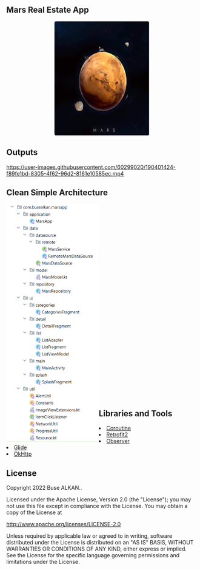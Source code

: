## Mars Real Estate App 
<p align="center"><img height="300" width="250" src="https://raw.githubusercontent.com/busealkan/PatikaFMSS/main/buse_alkan_odev4/MarsApp/screens/mars.png"/></p>

## Outputs
https://user-images.githubusercontent.com/60299020/190401424-f89fe1bd-8305-4f62-96d2-8161e10585ec.mp4






## Clean Simple Architecture
<p><img align="left" width="244px"; src="https://raw.githubusercontent.com/busealkan/PatikaFMSS/main/buse_alkan_odev4/MarsApp/screens/mvvm.png"/></p>
<br/><br/><br/><br/><br/><br/><br/><br/><br/><br/><br/><br/><br/><br/><br/><br/><br/><br/></br></br></br></br></br></br></br></br></br></br></br></br>             

## Libraries and Tools 
<li><a href="https://developer.android.com/kotlin/coroutinesa">Coroutine</a></li>
<li><a href="https://square.github.io/retrofit/">Retrofit2</a></li>
<li><a href="https://developer.android.com/reference/android/arch/lifecycle/Observer">Observer</a></li> 
<li><a href="https://bumptech.github.io/glide/doc/download-setup.html">Glide</a></li>
<li><a href="https://square.github.io/okhttp/">OkHttp</a></li>



## License
Copyright 2022 Buse ALKAN..

Licensed under the Apache License, Version 2.0 (the "License");
you may not use this file except in compliance with the License.
You may obtain a copy of the License at

   http://www.apache.org/licenses/LICENSE-2.0

Unless required by applicable law or agreed to in writing, software
distributed under the License is distributed on an "AS IS" BASIS,
WITHOUT WARRANTIES OR CONDITIONS OF ANY KIND, either express or implied.
See the License for the specific language governing permissions and
limitations under the License.
